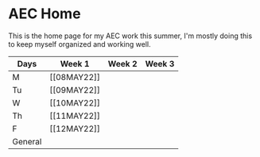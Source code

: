 # AEC Home
This is the home page for my AEC work this summer, I'm mostly doing this to keep myself organized and working well. 

| Days    | Week 1      | Week 2 | Week 3 |
| ------- | ----------- | ------ | ------ |
| M       | [[08MAY22]] |        |        |
| Tu      | [[09MAY22]] |        |        |
| W       | [[10MAY22]] |        |        |
| Th      | [[11MAY22]] |        |        |
| F       | [[12MAY22]] |        |        |
| General |             |        |        |


